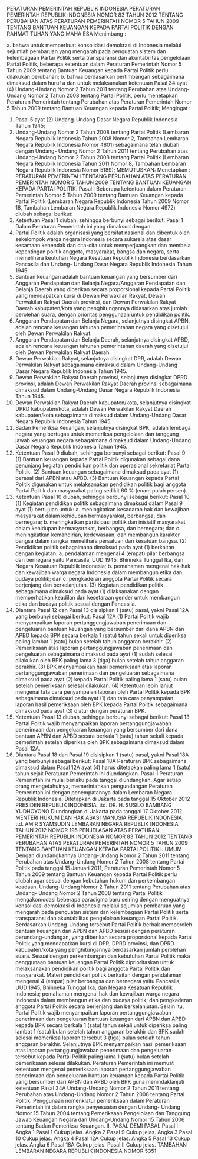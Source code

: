  PERATURAN PEMERINTAH REPUBLIK INDONESIA PERATURAN PEMERINTAH REPUBLIK INDONESIA NOMOR 83 TAHUN 2012 TENTANG PERUBAHAN ATAS PERATURAN PEMERINTAH NOMOR 5 TAHUN 2009 TENTANG BANTUAN KEUANGAN KEPADA PARTAI POLITIK
DENGAN RAHMAT TUHAN YANG MAHA ESA
Menimbang :

a. bahwa untuk memperkuat konsolidasi demokrasi di Indonesia melalui sejumlah pembaruan yang mengarah pada penguatan sistem dan kelembagaan Partai Politik serta transparansi dan akuntabilitas pengelolaan Partai Politik, beberapa ketentuan dalam Peraturan Pemerintah Nomor 5 Tahun 2009 tentang Bantuan Keuangan kepada Partai Politik perlu dilakukan perubahan;
b. bahwa berdasarkan pertimbangan sebagaimana dimaksud dalam huruf a dan untuk melaksanakan ketentuan Pasal 34 ayat (4) Undang-Undang Nomor 2 Tahun 2011 tentang Perubahan atas Undang-Undang Nomor 2 Tahun 2008 tentang Partai Politik, perlu menetapkan Peraturan Pemerintah tentang Perubahan atas Peraturan Pemerintah Nomor 5 Tahun 2009 tentang Bantuan Keuangan kepada Partai Politik;
Mengingat :

1. Pasal 5 ayat (2) Undang-Undang Dasar Negara Republik Indonesia Tahun 1945;
2. Undang-Undang Nomor 2 Tahun 2008 tentang Partai Politik (Lembaran Negara Republik Indonesia Tahun 2008 Nomor 2, Tambahan Lembaran Negara Republik Indonesia Nomor 4801) sebagaimana telah diubah dengan Undang- Undang Nomor 2 Tahun 2011 tentang Perubahan atas Undang-Undang Nomor 2 Tahun 2008 tentang Partai Politik (Lembaran Negara Republik Indonesia Tahun 2011 Nomor 8, Tambahan Lembaran Negara Republik Indonesia Nomor 5189);
MEMUTUSKAN:
 Menetapkan : PERATURAN PEMERINTAH TENTANG PERUBAHAN ATAS PERATURAN PEMERINTAH NOMOR 5 TAHUN 2009 TENTANG BANTUAN KEUANGAN KEPADA PARTAI POLITIK.
Pasal I
Beberapa ketentuan dalam Peraturan Pemerintah Nomor 5 Tahun 2009 tentang Bantuan Keuangan kepada Partai Politik (Lembaran Negara Republik Indonesia Tahun 2009 Nomor 18, Tambahan Lembaran Negara Republik Indonesia Nomor 4972) diubah sebagai berikut:
1. Ketentuan Pasal 1 diubah, sehingga berbunyi sebagai berikut:
Pasal 1
Dalam Peraturan Pemerintah ini yang dimaksud dengan:
1. Partai Politik adalah organisasi yang bersifat nasional dan dibentuk oleh sekelompok warga negara Indonesia secara sukarela atas dasar kesamaan kehendak dan cita-cita untuk memperjuangkan dan membela kepentingan politik anggota, masyarakat, bangsa dan negara, serta memelihara keutuhan Negara Kesatuan Republik Indonesia berdasarkan Pancasila dan Undang- Undang Dasar Negara Republik Indonesia Tahun 1945.
2. Bantuan keuangan adalah bantuan keuangan yang bersumber dari Anggaran Pendapatan dan Belanja Negara/Anggaran Pendapatan dan Belanja Daerah yang diberikan secara proporsional kepada Partai Politik yang mendapatkan kursi di Dewan Perwakilan Rakyat, Dewan Perwakilan Rakyat Daerah provinsi, dan Dewan Perwakilan Rakyat Daerah kabupaten/kota yang penghitungannya didasarkan atas jumlah perolehan suara, dengan prioritas penggunaan untuk pendidikan politik.
3. Anggaran Pendapatan dan Belanja Negara, selanjutnya disingkat APBN, adalah rencana keuangan tahunan pemerintahan negara yang disetujui oleh Dewan Perwakilan Rakyat.
4. Anggaran Pendapatan dan Belanja Daerah, selanjutnya disingkat APBD, adalah rencana keuangan tahunan pemerintahan daerah yang disetujui oleh Dewan Perwakilan Rakyat Daerah.
5. Dewan Perwakilan Rakyat, selanjutnya disingkat DPR, adalah Dewan Perwakilan Rakyat sebagaimana dimaksud dalam Undang-Undang Dasar Negara Republik Indonesia Tahun 1945.
6. Dewan Perwakilan Rakyat Daerah provinsi, selanjutnya disingkat DPRD provinsi, adalah Dewan Perwakilan Rakyat Daerah provinsi sebagaimana dimaksud dalam Undang-Undang Dasar Negara Republik Indonesia Tahun 1945.
7. Dewan Perwakilan Rakyat Daerah kabupaten/kota, selanjutnya disingkat DPRD kabupaten/kota, adalah Dewan Perwakilan Rakyat Daerah kabupaten/kota sebagaimana dimaksud dalam Undang-Undang Dasar Negara Republik Indonesia Tahun 1945.
8. Badan Pemeriksa Keuangan, selanjutnya disingkat BPK, adalah lembaga negara yang bertugas untuk memeriksa pengelolaan dan tanggung jawab keuangan negara sebagaimana dimaksud dalam Undang-Undang Dasar Negara Republik Indonesia Tahun 1945.
2. Ketentuan Pasal 9 diubah, sehingga berbunyi sebagai berikut:
Pasal 9
(1) Bantuan keuangan kepada Partai Politik digunakan sebagai dana penunjang kegiatan pendidikan politik dan operasional sekretariat Partai Politik.
(2) Bantuan keuangan sebagaimana dimaksud pada ayat (1) berasal dari APBN atau APBD.
(3) Bantuan Keuangan kepada Partai Politik digunakan untuk melaksanakan pendidikan politik bagi anggota Partai Politik dan masyarakat paling sedikit 60 % (enam puluh persen).
3. Ketentuan Pasal 10 diubah, sehingga berbunyi sebagai berikut:
Pasal 10
(1) Kegiatan pendidikan politik sebagaimana dimaksud dalam Pasal 9 ayat (1) bertujuan untuk:
a. meningkatkan kesadaran hak dan kewajiban masyarakat dalam kehidupan bermasyarakat, berbangsa, dan bernegara;
b. meningkatkan partisipasi politik dan inisiatif masyarakat dalam kehidupan bermasyarakat, berbangsa, dan bernegara; dan
c. meningkatkan kemandirian, kedewasaan, dan membangun karakter bangsa dalam rangka memelihara persatuan dan kesatuan bangsa.
(2) Pendidikan politik sebagaimana dimaksud pada ayat (1) berkaitan dengan kegiatan:
a. pendalaman mengenai 4 (empat) pilar berbangsa dan bernegara yaitu Pancasila, UUD 1945, Bhinneka Tunggal Ika, dan Negara Kesatuan Republik Indonesia;
b. pemahaman mengenai hak-hak dan kewajiban warga negara Indonesia dalam membangun etika dan budaya politik; dan
c. pengkaderan anggota Partai Politik secara berjenjang dan berkelanjutan.
(3) Kegiatan pendidikan politik sebagaimana dimaksud pada ayat (1) dilaksanakan dengan memperhatikan keadilan dan kesetaraan gender untuk membangun etika dan budaya politik sesuai dengan Pancasila.
4. Diantara Pasal 12 dan Pasal 13 disisipkan 1 (satu) pasal, yakni Pasal 12A yang berbunyi sebagai berikut:
Pasal 12A
(1) Partai Politik wajib menyampaikan laporan pertanggungjawaban penerimaan dan pengeluaran bantuan keuangan yang bersumber dari dana APBN dan APBD kepada BPK secara berkala 1 (satu) tahun sekali untuk diperiksa paling lambat 1 (satu) bulan setelah tahun anggaran berakhir.
(2) Pemeriksaan atas laporan pertanggungjawaban penerimaan dan pengeluaran sebagaimana dimaksud pada ayat (1) sudah selesai dilakukan oleh BPK paling lama 3 (tiga) bulan setelah tahun anggaran berakhir.
(3) BPK menyampaikan hasil pemeriksaan atas laporan pertanggungjawaban penerimaan dan pengeluaran sebagaimana dimaksud pada ayat (2) kepada Partai Politik paling lama 1 (satu) bulan setelah pemeriksaan selesai dilakukan.
(4) Ketentuan lebih lanjut mengenai tata cara penyampaian laporan oleh Partai Politik kepada BPK sebagaimana dimaksud pada ayat (1) dan tata cara penyampaian laporan hasil pemeriksaan oleh BPK kepada Partai Politik sebagaimana dimaksud pada ayat (3) diatur dengan peraturan BPK.
5. Ketentuan Pasal 13 diubah, sehingga berbunyi sebagai berikut:
Pasal 13
Partai Politik wajib menyampaikan laporan pertanggungjawaban penerimaan dan pengeluaran keuangan yang bersumber dari dana bantuan APBN dan APBD secara berkala 1 (satu) tahun sekali kepada pemerintah setelah diperiksa oleh BPK sebagaimana dimaksud dalam Pasal 12A.
6. Diantara Pasal 18 dan Pasal 19 disisipkan 1 (satu) pasal, yakni Pasal 18A yang berbunyi sebagai berikut:
Pasal 18A
Peraturan BPK sebagaimana dimaksud dalam Pasal 12A ayat (4) harus ditetapkan paling lama 1 (satu) tahun sejak Peraturan Pemerintah ini diundangkan.
Pasal II
Peraturan Pemerintah ini mulai berlaku pada tanggal diundangkan.
Agar setiap orang mengetahuinya, memerintahkan pengundangan Peraturan Pemerintah ini dengan penempatannya dalam Lembaran Negara Republik Indonesia. Ditetapkan di Jakarta pada tanggal 15 Oktober 2012 PRESIDEN REPUBLIK INDONESIA, ttd. DR. H. SUSILO BAMBANG YUDHOYONO Diundangkan di Jakarta pada tanggal 17 Oktober 2012 MENTERI HUKUM DAN HAK ASASI MANUSIA REPUBLIK INDONESIA, ttd. AMIR SYAMSUDIN LEMBARAN NEGARA REPUBLIK INDONESIA TAHUN 2012 NOMOR 195 PENJELASAN ATAS PERATURAN PEMERINTAH REPUBLIK INDONESIA NOMOR 83 TAHUN 2012 TENTANG PERUBAHAN ATAS PERATURAN PEMERINTAH NOMOR 5 TAHUN 2009 TENTANG BANTUAN KEUANGAN KEPADA PARTAI POLITIK I. UMUM Dengan diundangkannya Undang-Undang Nomor 2 Tahun 2011 tentang Perubahan atas Undang-Undang Nomor 2 Tahun 2008 tentang Partai Politik pada tanggal 15 Januari 2011, Peraturan Pemerintah Nomor 5 Tahun 2009 tentang Bantuan Keuangan kepada Partai Politik perlu diubah agar sesuai dengan kebutuhan hukum dan perkembangan keadaan. Undang-Undang Nomor 2 Tahun 2011 tentang Perubahan atas Undang- Undang Nomor 2 Tahun 2008 tentang Partai Politik mengakomodasi beberapa paradigma baru seiring dengan menguatnya konsolidasi demokrasi di Indonesia melalui sejumlah pembaruan yang mengarah pada penguatan sistem dan kelembagaan Partai Politik serta transparansi dan akuntabilitas pengelolaan keuangan Partai Politik. Berdasarkan Undang-Undang tersebut Partai Politik berhak memperoleh bantuan keuangan dari APBN dan APBD sesuai dengan peraturan perundang-undangan, yang diberikan secara proporsional kepada Partai Politik yang mendapatkan kursi di DPR, DPRD provinsi, dan DPRD kabupaten/kota yang penghitungannya berdasarkan jumlah perolehan suara. Sesuai dengan perkembangan dan kebutuhan Partai Politik maka penggunaan bantuan keuangan Partai Politik diprioritaskan untuk melaksanakan pendidikan politik bagi anggota Partai Politik dan masyarakat. Materi pendidikan politik berkaitan dengan pendalaman mengenai 4 (empat) pilar berbangsa dan bernegara yaitu Pancasila, UUD 1945, Bhinneka Tunggal Ika, dan Negara Kesatuan Republik Indonesia; pemahaman mengenai hak dan kewajiban warga negara Indonesia dalam membangun etika dan budaya politik; dan pengkaderan anggota Partai Politik secara berjenjang dan berkelanjutan. Selain itu, Partai Politik wajib menyampaikan laporan pertanggungjawaban penerimaan dan pengeluaran bantuan keuangan dari APBN dan APBD kepada BPK secara berkala 1 (satu) tahun sekali untuk diperiksa paling lambat 1 (satu) bulan setelah tahun anggaran berakhir dan BPK sudah selesai memeriksa laporan tersebut 3 (tiga) bulan setelah tahun anggaran berakhir. Selanjutnya BPK menyampaikan hasil pemeriksaan atas laporan pertanggungjawaban penerimaan dan pengeluaran tersebut kepada Partai Politik paling lama 1 (satu) bulan setelah pemeriksaan selesai dilakukan. Peraturan Pemerintah ini memuat ketentuan mengenai pemeriksaan laporan pertanggungjawaban penerimaan dan pengeluaran bantuan keuangan kepada Partai Politik yang bersumber dari APBN dan APBD oleh BPK guna menindaklanjuti ketentuan Pasal 34A Undang-Undang Nomor 2 Tahun 2011 tentang Perubahan atas Undang-Undang Nomor 2 Tahun 2008 tentang Partai Politik. Penggunaan nomenklatur pemeriksaan dalam Peraturan Pemerintah ini dalam rangka penyesuaian dengan Undang- Undang Nomor 15 Tahun 2004 tentang Pemeriksaan Pengelolaan dan Tanggung Jawab Keuangan Negara dan Undang-Undang Nomor 15 Tahun 2006 tentang Badan Pemeriksa Keuangan. II. PASAL DEMI PASAL
Pasal I
Angka 1
Pasal 1
Cukup jelas. Angka 2
Pasal 9
Cukup jelas. Angka 3
Pasal 10
Cukup jelas. Angka 4
Pasal 12A
Cukup jelas. Angka 5
Pasal 13
Cukup jelas. Angka 6
Pasal 18A
Cukup jelas.
Pasal II
Cukup jelas. TAMBAHAN LEMBARAN NEGARA REPUBLIK INDONESIA NOMOR 5351